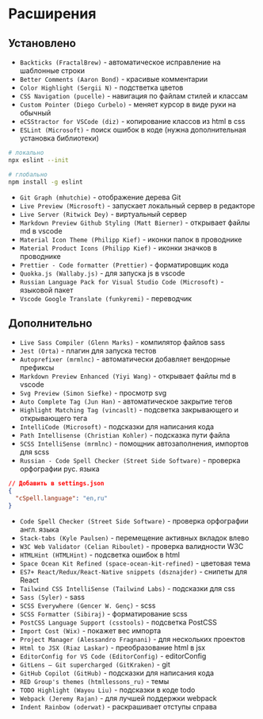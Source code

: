 # Расширения

## Установлено

- `Backticks (FractalBrew)` - автоматическое исправление на шаблонные строки
- `Better Comments (Aaron Bond)` - красивые комментарии
- `Color Highlight (Sergii N)` - подстветка цветов
- `CSS Navigation (pucelle)` - навигация по файлам стилей и классам
- `Custom Pointer (Diego Curbelo)` - меняет курсор в виде руки на обычный
- `eCSStractor for VSCode (diz)` - копирование классов из html в css
- `ESLint (Microsoft)` - поиск ошибок в коде (нужна дополнительная установка библиотеки)

```bash
# локально
npx eslint --init

# глобально
npm install -g eslint
```

- `Git Graph (mhutchie)` - отображение дерева Git
- `Live Preview (Microsoft)` - запускает локальный сервер в редакторе
- `Live Server (Ritwick Dey)` - виртуальный сервер
- `Markdown Preview Github Styling (Matt Bierner)` - открывает файлы md в vscode
- `Material Icon Theme (Philipp Kief)` - иконки папок в проводнике
- `Material Product Icons (Philipp Kief)` - иконки значков в проводнике
- `Prettier - Code formatter (Prettier)` - форматировщик кода
- `Quokka.js (Wallaby.js)` - для запуска js в vscode
- `Russian Language Pack for Visual Studio Code (Microsoft)` - языковой пакет
- `Vscode Google Translate (funkyremi)` - переводчик

## Дополнительно

- `Live Sass Compiler (Glenn Marks)` - компилятор файлов sass
- `Jest (Orta)` - плагин для запуска тестов
- `Autoprefixer (mrmlnc)` - автоматически добавляет вендорные префиксы
- `Markdown Preview Enhanced (Yiyi Wang)` - открывает файлы md в vscode
- `Svg Preview (Simon Siefke)` - просмотр svg
- `Auto Complete Tag (Jun Han)` - автоматическое закрытие тегов
- `Highlight Matching Tag (vincaslt)` - подсветка закрывающего и открывающего тега
- `IntelliCode (Microsoft)` - подсказки для написания кода
- `Path Intellisense (Christian Kohler)` - подсказка пути файла
- `SCSS IntelliSense (mrmlnc)` - помощник автозаполнения, импортов для scss
- `Russian - Code Spell Checker (Street Side Software)` - проверка орфографии рус. языка

```json
// Добавить в settings.json
{
  "cSpell.language": "en,ru"
}
```

- `Code Spell Checker (Street Side Software)` - проверка орфографии англ. языка
- `Stack-tabs (Kyle Paulsen)` - перемещение активных вкладок влево
- `W3C Web Validator (Celian Riboulet)` - проверка валидности W3C
- `HTMLHint (HTMLHint)` - подсветка ошибок в html
- `Space Ocean Kit Refined (space-ocean-kit-refined)` - цветовая тема
- `ES7+ React/Redux/React-Native snippets (dsznajder)` - снипеты для React
- `Tailwind CSS IntelliSense (Tailwind Labs)` - подсказки для css
- `Sass (Syler)` - sass
- `SCSS Everywhere (Gencer W. Genç)` - scss
- `SCSS Formatter (Sibiraj)` - форматирование scss
- `PostCSS Language Support (csstools)` - подсветка PostCSS
- `Import Cost (Wix)` - покажет вес импорта
- `Project Manager (Alessandro Fragnani)` - для нескольких проектов
- `Html to JSX (Riaz Laskar)` - преобразование html в jsx
- `EditorConfig for VS Code (EditorConfig)` - editorConfig
- `GitLens — Git supercharged (GitKraken)` - git
- `GitHub Copilot (GitHub)` - подсказки для написания кода
- `RED Group's themes (htmllessons_ru)` - темы
- `TODO Highlight (Wayou Liu)` - подсказки в коде todo
- `Webpack (Jeremy Rajan)` - для лучшей поддержки webpack
- `Indent Rainbow (oderwat)` - раскрашивает отступы справа
